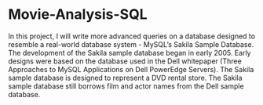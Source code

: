 # Movie-Analysis-SQL
In this project, I will write more advanced queries on a database designed to resemble a real-world database system - MySQL’s Sakila Sample Database.
The development of the Sakila sample database began in early 2005. Early designs were based on the database used in the Dell whitepaper (Three Approaches to MySQL Applications on Dell PowerEdge Servers).
The Sakila sample database is designed to represent a DVD rental store. The Sakila sample database still borrows film and actor names from the Dell sample database.
